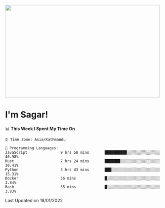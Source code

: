 
<img src="https://media.giphy.com/media/3ornk57KwDXf81rjWM/giphy.gif" width="500" height="300" frameBorder="0" class="giphy-embed" allowFullScreen></img>

#   I'm Sagar!

<!--START_SECTION:waka-->
📊 **This Week I Spent My Time On** 

```text
⌚︎ Time Zone: Asia/Kathmandu

💬 Programming Languages: 
JavaScript               9 hrs 58 mins       ██████████░░░░░░░░░░░░░░░   40.98% 
Rust                     7 hrs 24 mins       ███████░░░░░░░░░░░░░░░░░░   30.41% 
Python                   3 hrs 43 mins       ███░░░░░░░░░░░░░░░░░░░░░░   15.31% 
Docker                   56 mins             █░░░░░░░░░░░░░░░░░░░░░░░░   3.84% 
Bash                     55 mins             █░░░░░░░░░░░░░░░░░░░░░░░░   3.83%

```


 Last Updated on 18/01/2022
<!--END_SECTION:waka-->
